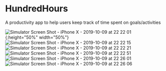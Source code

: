 # HundredHours

A productivity app to help users keep track of time spent on goals/activities

![Simulator Screen Shot - iPhone X - 2019-10-09 at 22 22 01](https://user-images.githubusercontent.com/42627387/66541420-19ee4700-eae4-11e9-8028-38bd77b219bd.png){:height="50%" width="50%"}
![Simulator Screen Shot - iPhone X - 2019-10-09 at 22 22 15](https://user-images.githubusercontent.com/42627387/66541426-207cbe80-eae4-11e9-90e6-5f7e7bffe06e.png)
![Simulator Screen Shot - iPhone X - 2019-10-09 at 22 22 21](https://user-images.githubusercontent.com/42627387/66541434-24a8dc00-eae4-11e9-8200-9d3394bb28bb.png)
![Simulator Screen Shot - iPhone X - 2019-10-09 at 22 22 51](https://user-images.githubusercontent.com/42627387/66541446-28d4f980-eae4-11e9-89f9-ec9a9e99cccc.png)
![Simulator Screen Shot - iPhone X - 2019-10-09 at 22 26 01](https://user-images.githubusercontent.com/42627387/66541449-2c688080-eae4-11e9-9bf5-3c45713c2b87.png)
![Simulator Screen Shot - iPhone X - 2019-10-09 at 22 26 06](https://user-images.githubusercontent.com/42627387/66541458-312d3480-eae4-11e9-8e53-add732bef0fa.png)
